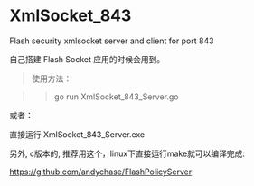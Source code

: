 XmlSocket_843
=============

Flash security xmlsocket server and client for port 843

自己搭建 Flash Socket 应用的时候会用到。

>使用方法：

>>go  run  XmlSocket_843_Server.go

或者：

直接运行 XmlSocket_843_Server.exe


另外, c版本的, 推荐用这个，linux下直接运行make就可以编译完成:

https://github.com/andychase/FlashPolicyServer
